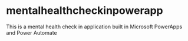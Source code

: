 # mentalhealthcheckinpowerapp
This is a mental health check in application built in Microsoft PowerApps and Power Automate
